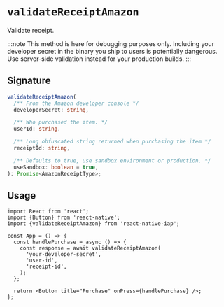 # `validateReceiptAmazon`

Validate receipt.

:::note
This method is here for debugging purposes only. Including your
developer secret in the binary you ship to users is potentially dangerous.
Use server-side validation instead for your production builds.
:::

## Signature

```ts
validateReceiptAmazon(
  /** From the Amazon developer console */
  developerSecret: string,

  /** Who purchased the item. */
  userId: string,

  /** Long obfuscated string returned when purchasing the item */
  receiptId: string,

  /** Defaults to true, use sandbox environment or production. */
  useSandbox: boolean = true,
): Promise<AmazonReceiptType>;
```

## Usage

```tsx
import React from 'react';
import {Button} from 'react-native';
import {validateReceiptAmazon} from 'react-native-iap';

const App = () => {
  const handlePurchase = async () => {
    const response = await validateReceiptAmazon(
      'your-developer-secret',
      'user-id',
      'receipt-id',
    );
  };

  return <Button title="Purchase" onPress={handlePurchase} />;
};
```
